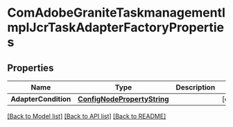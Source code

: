 # ComAdobeGraniteTaskmanagementImplJcrTaskAdapterFactoryProperties

## Properties
Name | Type | Description | Notes
------------ | ------------- | ------------- | -------------
**AdapterCondition** | [**ConfigNodePropertyString**](configNodePropertyString.md) |  | [optional] 

[[Back to Model list]](../README.md#documentation-for-models) [[Back to API list]](../README.md#documentation-for-api-endpoints) [[Back to README]](../README.md)


